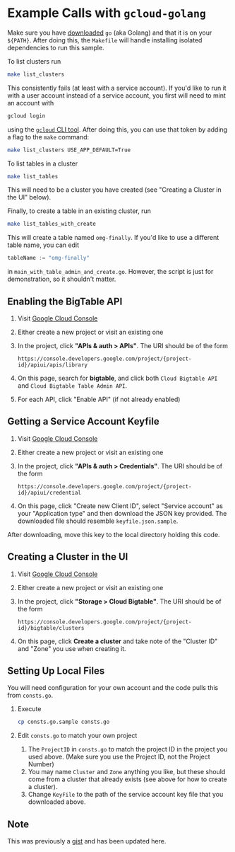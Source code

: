# Example Calls with `gcloud-golang`

Make sure you have [downloaded][2] `go` (aka Golang) and
that it is on your `${PATH}`. After doing this, the
`Makefile` will handle installing isolated dependencies
to run this sample.

To list clusters run

```bash
make list_clusters
```

This consistently fails (at least with a service account). If
you'd like to run it with a user account instead of a service
account, you first will need to mint an account with

```bash
gcloud login
```

using the [`gcloud` CLI tool][3]. After doing this, you can
use that token by adding a flag to the `make` command:

```bash
make list_clusters USE_APP_DEFAULT=True
```

To list tables in a cluster

```bash
make list_tables
```

This will need to be a cluster you have created (see
"Creating a Cluster in the UI" below).

Finally, to create a table in an existing cluster, run

```bash
make list_tables_with_create
```

This will create a table named `omg-finally`. If you'd like
to use a different table name, you can edit

```go
tableName := "omg-finally"
```

in `main_with_table_admin_and_create.go`. However, the script
is just for demonstration, so it shouldn't matter.

## Enabling the BigTable API

1.  Visit [Google Cloud Console][1]
1.  Either create a new project or visit an existing one
1.  In the project, click **"APIs & auth > APIs"**. The URI
    should be of the form

    ```
    https://console.developers.google.com/project/{project-id}/apiui/apis/library
    ```

1.  On this page, search for **bigtable**, and click both `Cloud Bigtable API`
    and `Cloud Bigtable Table Admin API`.
1.  For each API, click "Enable API" (if not already enabled)

## Getting a Service Account Keyfile

1.  Visit [Google Cloud Console][1]
1.  Either create a new project or visit an existing one
1.  In the project, click **"APIs & auth > Credentials"**. The URI
    should be of the form

    ```
    https://console.developers.google.com/project/{project-id}/apiui/credential
    ```

1.  On this page, click "Create new Client ID", select "Service account" as
    your "Application type" and then download the JSON key provided. The
    downloaded file should resemble `keyfile.json.sample`.

After downloading, move this key to the local directory holding this code.

## Creating a Cluster in the UI

1.  Visit [Google Cloud Console][1]
1.  Either create a new project or visit an existing one
1.  In the project, click **"Storage > Cloud Bigtable"**. The URI
    should be of the form

    ```
    https://console.developers.google.com/project/{project-id}/bigtable/clusters
    ```

1.  On this page, click **Create a cluster** and take note of the "Cluster ID"
    and "Zone" you use when creating it.

## Setting Up Local Files

You will need configuration for your own account and the code
pulls this from `consts.go`.

1.  Execute

    ```bash
    cp consts.go.sample consts.go
    ```

1.  Edit `consts.go` to match your own project

    1.  The `ProjectID` in `consts.go` to match the project ID
        in the project you used above. (Make sure you use the
        Project ID, not the Project Number)
    1.  You may name `Cluster` and `Zone` anything you like, but these
        should come from a cluster that already exists (see above for
        how to create a cluster).
    1.  Change `KeyFile` to the path of the service account key
        file that you downloaded above.

## Note

This was previously a [gist][4] and has been updated here.

[1]: https://console.developers.google.com/
[2]: http://golang.org/doc/install
[3]: https://cloud.google.com/sdk/gcloud/
[4]: https://gist.github.com/dhermes/d27070c90a9862213a3b

